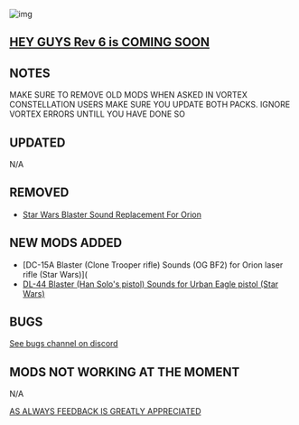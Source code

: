 ![img](https://s11.gifyu.com/images/SgCoI.png)

## [HEY GUYS Rev 6 is COMING SOON](https://)

## NOTES

MAKE SURE TO REMOVE OLD MODS WHEN ASKED IN VORTEX
CONSTELLATION USERS MAKE SURE YOU UPDATE BOTH PACKS. IGNORE VORTEX ERRORS UNTILL YOU HAVE DONE SO

## UPDATED

N/A

## REMOVED

- [Star Wars Blaster Sound Replacement For Orion](https://www.nexusmods.com/starfield/mods/2193)

## NEW MODS ADDED

- [DC-15A Blaster (Clone Trooper rifle) Sounds (OG BF2) for Orion laser rifle (Star Wars)](
- [DL-44 Blaster (Han Solo's pistol) Sounds for Urban Eagle pistol (Star Wars)](https://www.nexusmods.com/starfield/mods/4864)

## BUGS

[See bugs channel on discord](https://discord.gg/xZNztPjA2u)

## MODS NOT WORKING AT THE MOMENT

N/A

[AS ALWAYS FEEDBACK IS GREATLY APPRECIATED](https://)
